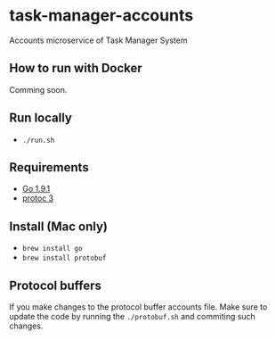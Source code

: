 # task-manager-accounts
Accounts microservice of Task Manager System

## How to run with Docker
Comming soon.

## Run locally

- `./run.sh`

## Requirements

- [Go 1.9.1](https://golang.org/dl/)
- [protoc 3](https://github.com/google/protobuf/releases)

## Install (Mac only)

- `brew install go`
- `brew install protobuf`

## Protocol buffers

If you make changes to the protocol buffer accounts file. Make sure to update the code by running the `./protobuf.sh` and commiting such changes.
